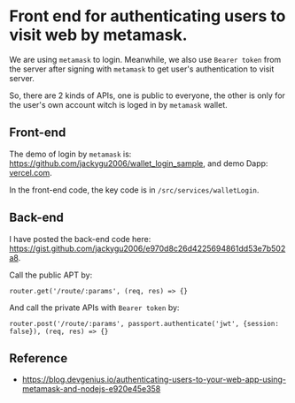# Front end for authenticating users to visit web by metamask.

We are using `metamask` to login. Meanwhile, we also use `Bearer token` from the server after signing with `metamask` to get user's authentication to visit server.

So, there are 2 kinds of APIs, one is public to everyone, the other is only for the user's own account witch is loged in by `metamask` wallet.

## Front-end
The demo of login by `metamask` is: https://github.com/jackygu2006/wallet_login_sample, and demo Dapp: [vercel.com](https://wallet-login-sample.vercel.app/).

In the front-end code, the key code is in `/src/services/walletLogin`.

## Back-end
I have posted the back-end code here: https://gist.github.com/jackygu2006/e970d8c26d4225694861dd53e7b502a8.

Call the public APT by:
```
router.get('/route/:params', (req, res) => {}
```

And call the private APIs with `Bearer token` by:
```
router.post('/route/:params', passport.authenticate('jwt', {session: false}), (req, res) => {}
```

## Reference
* https://blog.devgenius.io/authenticating-users-to-your-web-app-using-metamask-and-nodejs-e920e45e358
  